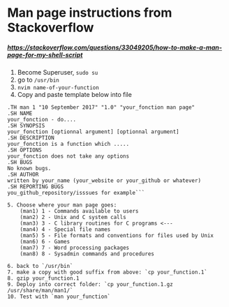 # Man page instructions from Stackoverflow
##### https://stackoverflow.com/questions/33049205/how-to-make-a-man-page-for-my-shell-script

1. Become Superuser, `sudo su`
2. go to `/usr/bin`
3. `nvim name-of-your-function`
4. Copy and paste template below into file
```./" Manpage for your_fonction
.TH man 1 "10 September 2017" "1.0" "your_fonction man page"
.SH NAME
your_fonction - do.... 
.SH SYNOPSIS
your_fonction [optionnal argument] [optionnal argument]
.SH DESCRIPTION
your_fonction is a function which .....
.SH OPTIONS
your_fonction does not take any options
.SH BUGS
No known bugs.
.SH AUTHOR
written by your_name (your_website or your_github or whatever)
.SH REPORTING BUGS
you_github_repository/isssues for example```

5. Choose where your man page goes:
    (man1) 1 - Commands available to users
    (man2) 2 - Unix and C system calls
    (man3) 3 - C library routines for C programs <---
    (man4) 4 - Special file names
    (man5) 5 - File formats and conventions for files used by Unix
    (man6) 6 - Games
    (man7) 7 - Word processing packages
    (man8) 8 - Sysadmin commands and procedures

6. back to `/usr/bin`
7. make a copy with good suffix from above: `cp your_function.1`
8. gzip your_function.1
9. Deploy into correct folder: `cp your_function.1.gz /usr/share/man/man1/`
10. Test with `man your_function`
